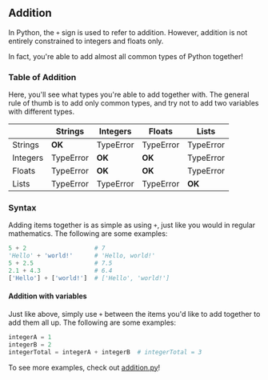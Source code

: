 ## Addition

In Python, the `+` sign is used to refer to addition. However, addition is not entirely constrained to integers and floats only.

In fact, you're able to add almost all common types of Python together!

### Table of Addition

Here, you'll see what types you're able to add together with. The general rule of thumb is to add only common types, and try not to add two variables with different types.

|          | Strings   | Integers  | Floats    | Lists     |
|----------|-----------|-----------|-----------|-----------|
| Strings  |  **OK**   | TypeError | TypeError | TypeError |
| Integers | TypeError |  **OK**   |  **OK**   | TypeError |
| Floats   | TypeError |  **OK**   |  **OK**   | TypeError |
| Lists    | TypeError | TypeError | TypeError |   **OK**  |

### Syntax

Adding items together is as simple as using `+`, just like you would in regular mathematics. The following are some examples:

```python
5 + 2                   # 7
'Hello' + 'world!'      # 'Hello, world!'
5 + 2.5                 # 7.5
2.1 + 4.3               # 6.4
['Hello'] + ['world!']  # ['Hello', 'world!']
```

#### Addition with variables

Just like above, simply use `+` between the items you'd like to add together to add them all up. The following are some examples:

```python
integerA = 1
integerB = 2
integerTotal = integerA + integerB  # integerTotal = 3
```

To see more examples, check out [addition.py](https://github.com/Avicity7/pyhelp/blob/master/operators/addition/addition.py)!
